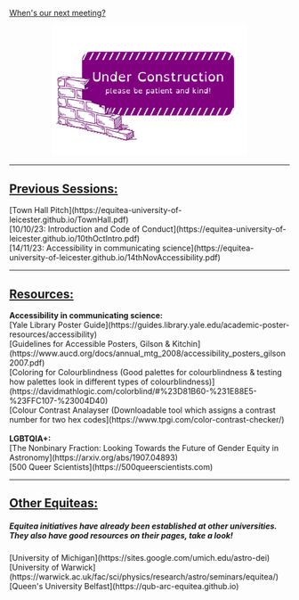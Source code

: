[When's our next meeting?](https://equitea-university-of-leicester.github.io/Equitea%20Schedule.pdf)
<p align="center">
  <img src="underconstruction.png" width="350" title="Under Construction">
</p>
<hr />
<h2><u>Previous Sessions:</u></h2>
[Town Hall Pitch](https://equitea-university-of-leicester.github.io/TownHall.pdf)<br />
[10/10/23: Introduction and Code of Conduct](https://equitea-university-of-leicester.github.io/10thOctIntro.pdf)<br />
[14/11/23: Accessibility in communicating science](https://equitea-university-of-leicester.github.io/14thNovAccessibility.pdf)
<hr />
<h2><u>Resources:</u></h2>
<b>Accessibility in communicating science:</b><br />
[Yale Library Poster Guide](https://guides.library.yale.edu/academic-poster-resources/accessibility)<br />
[Guidelines for Accessible Posters, Gilson & Kitchin](https://www.aucd.org/docs/annual_mtg_2008/accessibility_posters_gilson2007.pdf)<br />
[Coloring for Colourblindness (Good palettes for colourblindness & testing how palettes look in different types of colourblindness)](https://davidmathlogic.com/colorblind/#%23D81B60-%231E88E5-%23FFC107-%23004D40)<br />
[Colour Contrast Analayser (Downloadable tool which assigns a contrast number for two hex codes](https://www.tpgi.com/color-contrast-checker/)<br />
<br />
<b>LGBTQIA+:</b><br />
[The Nonbinary Fraction: Looking Towards the Future of Gender Equity in Astronomy](https://arxiv.org/abs/1907.04893)<br />
[500 Queer Scientists](https://500queerscientists.com)
<hr />
<h2><u>Other Equiteas:</u></h2>
<h5>Equitea initiatives have already been established at other universities. They also have good resources on their pages, take a look!</h5>
[University of Michigan](https://sites.google.com/umich.edu/astro-dei)<br />
[University of Warwick](https://warwick.ac.uk/fac/sci/physics/research/astro/seminars/equitea/)<br />
[Queen's University Belfast](https://qub-arc-equitea.github.io)
